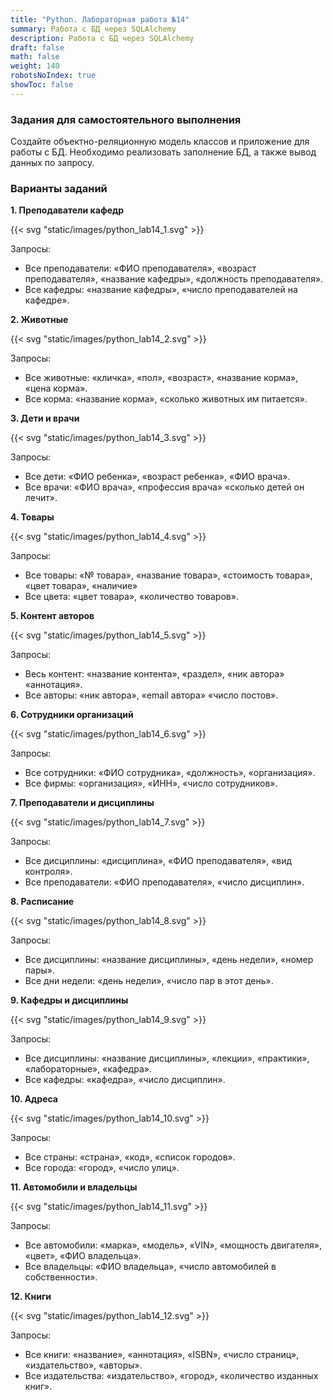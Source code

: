 ```yaml
---
title: "Python. Лабораторная работа №14"
summary: Работа с БД через SQLAlchemy
description: Работа с БД через SQLAlchemy
draft: false
math: false
weight: 140
robotsNoIndex: true
showToc: false
---
```


### Задания для самостоятельного выполнения

Создайте объектно-реляционную модель классов и приложение для работы с БД. Необходимо реализовать заполнение БД, а также вывод данных по запросу.

### Варианты заданий

**1. Преподаватели кафедр**

{{< svg "static/images/python_lab14_1.svg" >}}

Запросы:
* Все преподаватели: «ФИО преподавателя», «возраст преподавателя»,  «название кафедры», «должность преподавателя».
* Все кафедры: «название кафедры», «число преподавателей на кафедре».


**2. Животные**

{{< svg "static/images/python_lab14_2.svg" >}}

Запросы:
* Все животные: «кличка», «пол», «возраст», «название корма», «цена корма».
* Все корма: «название корма», «сколько животных им питается».


**3. Дети и врачи**

{{< svg "static/images/python_lab14_3.svg" >}}

Запросы:
* Все дети: «ФИО ребенка», «возраст ребенка», «ФИО врача».
* Все врачи: «ФИО врача», «профессия врача» «сколько детей он лечит».


**4. Товары**

{{< svg "static/images/python_lab14_4.svg" >}}

Запросы:
* Все товары: «№ товара», «название товара», «стоимость товара», «цвет товара», «наличие»
* Все цвета: «цвет товара», «количество товаров».


**5. Контент авторов**

{{< svg "static/images/python_lab14_5.svg" >}}

Запросы:
* Весь контент: «название контента», «раздел», «ник автора» «аннотация».
* Все авторы: «ник автора», «email автора» «число постов».


**6. Сотрудники организаций**

{{< svg "static/images/python_lab14_6.svg" >}}

Запросы:
* Все сотрудники: «ФИО сотрудника», «должность», «организация».
* Все фирмы: «организация», «ИНН», «число сотрудников».


**7. Преподаватели и дисциплины**

{{< svg "static/images/python_lab14_7.svg" >}}

Запросы:
* Все дисциплины: «дисциплина», «ФИО преподавателя», «вид контроля».
* Все преподаватели: «ФИО преподавателя», «число дисциплин».


**8. Расписание**

{{< svg "static/images/python_lab14_8.svg" >}}

Запросы:
* Все дисциплины: «название дисциплины», «день недели», «номер пары».
* Все дни недели: «день недели», «число пар в этот день».


**9. Кафедры и дисциплины**

{{< svg "static/images/python_lab14_9.svg" >}}

Запросы:
* Все дисциплины: «название дисциплины», «лекции», «практики», «лабораторные», «кафедра».
* Все кафедры: «кафедра», «число дисциплин».


**10. Адреса**

{{< svg "static/images/python_lab14_10.svg" >}}

Запросы:
* Все страны: «страна», «код», «список городов».
* Все города: «город», «число улиц».


**11. Автомобили и владельцы**

{{< svg "static/images/python_lab14_11.svg" >}}

Запросы:
* Все автомобили: «марка», «модель», «VIN», «мощность двигателя», «цвет», «ФИО владельца».
* Все владельцы: «ФИО владельца», «число автомобилей в собственности».


**12. Книги**

{{< svg "static/images/python_lab14_12.svg" >}}

Запросы:
* Все книги: «название», «аннотация», «ISBN», «число страниц», «издательство», «авторы».
* Все издательства: «издательство», «город», «количество изданных книг».
